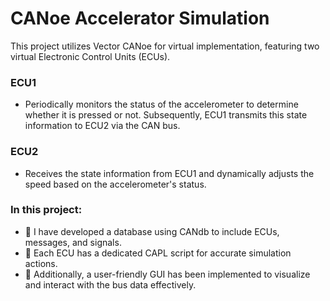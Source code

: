 # CANoe Accelerator Simulation

This project utilizes Vector CANoe for virtual implementation, featuring two virtual Electronic Control Units (ECUs).



### ECU1
- Periodically monitors the status of the accelerometer to determine whether it is pressed or not. Subsequently, ECU1 transmits this state information to ECU2 via the CAN bus.

### ECU2
- Receives the state information from ECU1 and dynamically adjusts the speed based on the accelerometer's status.


### In this project:<br>
- 🔴 I have developed a database using CANdb to include ECUs, messages, and signals. <br>
- 🔴 Each ECU has a dedicated CAPL script for accurate simulation actions. <br>
- 🔴 Additionally, a user-friendly GUI has been implemented to visualize and interact with the bus data effectively.<br>


